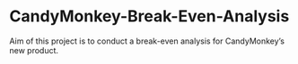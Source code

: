 # CandyMonkey-Break-Even-Analysis
Aim of this project is to conduct a break-even analysis for CandyMonkey’s new product.
